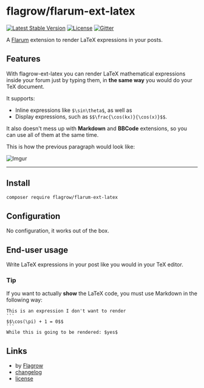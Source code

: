 # flagrow/flarum-ext-latex

[![Latest Stable Version](https://poser.pugx.org/flagrow/flarum-ext-latex/v/stable)][packagist-link] [![License](https://poser.pugx.org/flagrow/flarum-ext-latex/license)][packagist-link] [![Gitter](https://badges.gitter.im/flagrow/flarum-ext-latex.svg)](https://gitter.im/flagrow/flarum-ext-latex)

A [Flarum](http://flarum.org) extension to render LaTeX expressions in your posts.

## Features
With flagrow-ext-latex you can render LaTeX mathematical expressions inside your forum just by typing them, in **the same way** you would do your TeX document.

It supports:
- Inline expressions like `$\sin\theta$`, as well as
- Display expressions, such as `$$\frac{\cos(kx)}{\cos(x)}$$`.

It also doesn't mess up with **Markdown** and **BBCode** extensions, so you can use all of them at the same time.

This is how the previous paragraph would look like:

![Imgur](http://i.imgur.com/BhEIDD0.png "This is how the previous paragraph would look like")

---

## Install

```bash
composer require flagrow/flarum-ext-latex
```

## Configuration

No configuration, it works out of the box.

## End-user usage

Write LaTeX expressions in your post like you would in your TeX editor.

### Tip
If you want to actually **show** the LaTeX code, you must use Markdown in the following way:

    This is an expression I don't want to render
    ```
    $$\cos(\pi) + 1 = 0$$
    ```
    While this is going to be rendered: $yes$

## Links

- by [Flagrow](https://github.com/flagrow)
- [changelog](changelog.md)
- [license](license.md)

[packagist-link]: https://packagist.org/packages/flagrow/flarum-ext-latex
